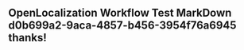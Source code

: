 <properties
ms.topic="hero-topic"
ms.test1="hero-topic"
ms.test2="test"/>

## OpenLocalization Workflow Test MarkDown d0b699a2-9aca-4857-b456-3954f76a6945 thanks!
